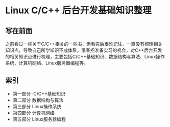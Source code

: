 # Linux C/C++ 后台开发基础知识整理

## 写在前面
之前看过一些关于C/C++相关的一些书，但看完后很难记住，一直没有梳理相关知识点，导致自己所学知识不成体系，借春招准备实习的机会，对C++后台开发的相关知识点进行梳理，主要包括C/C++基础知识、数据结构与算法、Linux操作系统、计算机网络、Linux服务器编程等。

## 索引
* 第一部分 ·C/C++基础知识·
* 第二部分 数据结构与算法
* 第三部分 Linux操作系统
* 第四部分 计算机网络
* 第五部分 Linux服务器编程
